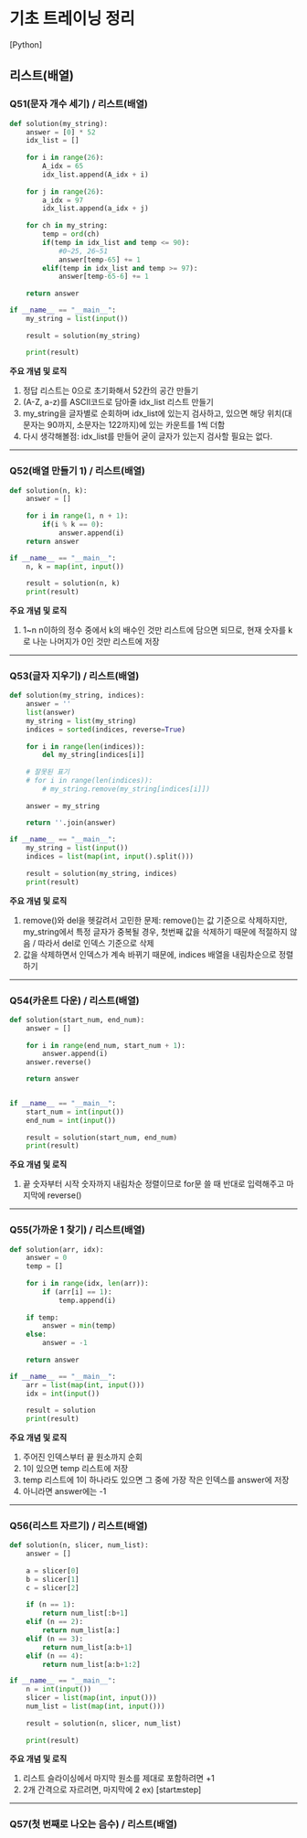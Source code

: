 # 기초 트레이닝 정리

[Python] 

## 리스트(배열)

### Q51(문자 개수 세기) / 리스트(배열)
```Python
def solution(my_string):
    answer = [0] * 52
    idx_list = []
    
    for i in range(26):
        A_idx = 65
        idx_list.append(A_idx + i)
    
    for j in range(26):
        a_idx = 97
        idx_list.append(a_idx + j)
        
    for ch in my_string:
        temp = ord(ch)
        if(temp in idx_list and temp <= 90):
            #0~25, 26~51
            answer[temp-65] += 1
        elif(temp in idx_list and temp >= 97):
            answer[temp-65-6] += 1
        
    return answer

if __name__ == "__main__":
    my_string = list(input())
    
    result = solution(my_string)
    
    print(result)
```
**주요 개념 및 로직**
1. 정답 리스트는 0으로 초기화해서 52칸의 공간 만들기
2. (A-Z, a-z)를 ASCII코드로 담아줄 idx_list 리스트 만들기
3. my_string을 글자별로 순회하며 idx_list에 있는지 검사하고, 있으면 해당 위치(대문자는 90까지, 소문자는 122까지)에 있는 카운트를 1씩 더함
4. 다시 생각해볼점: idx_list를 만들어 굳이 글자가 있는지 검사할 필요는 없다.

***

### Q52(배열 만들기 1) / 리스트(배열)
```Python
def solution(n, k):
    answer = []
    
    for i in range(1, n + 1):
        if(i % k == 0):
            answer.append(i)
    return answer

if __name__ == "__main__":
    n, k = map(int, input())
    
    result = solution(n, k)
    print(result)
```
**주요 개념 및 로직**
1. 1~n n이하의 정수 중에서 k의 배수인 것만 리스트에 담으면 되므로, 현재 숫자를 k로 나눈 나머지가 0인 것만 리스트에 저장

***

### Q53(글자 지우기) / 리스트(배열)
```Python
def solution(my_string, indices):
    answer = ''
    list(answer)
    my_string = list(my_string)
    indices = sorted(indices, reverse=True)
        
    for i in range(len(indices)):
        del my_string[indices[i]]
        
    # 잘못된 표기
    # for i in range(len(indices)):
        # my_string.remove(my_string[indices[i]])
        
    answer = my_string 
    
    return ''.join(answer)

if __name__ == "__main__":
    my_string = list(input())
    indices = list(map(int, input().split()))
    
    result = solution(my_string, indices)
    print(result)
```
**주요 개념 및 로직**
1. remove()와 del을 헷갈려서 고민한 문제: remove()는 값 기준으로 삭제하지만, my_string에서 특정 글자가 중복될 경우, 첫번째 값을 삭제하기 때문에 적절하지 않음 / 따라서 del로 인덱스 기준으로 삭제
2. 값을 삭제하면서 인덱스가 계속 바뀌기 때문에, indices 배열을 내림차순으로 정렬하기

***

### Q54(카운트 다운) / 리스트(배열)
```Python
def solution(start_num, end_num):
    answer = []
    
    for i in range(end_num, start_num + 1):
        answer.append(i)
    answer.reverse()

    return answer


if __name__ == "__main__":
    start_num = int(input())
    end_num = int(input())
    
    result = solution(start_num, end_num)
    print(result)
```
**주요 개념 및 로직**
1. 끝 숫자부터 시작 숫자까지 내림차순 정렬이므로 for문 쓸 때 반대로 입력해주고 마지막에 reverse()

***

### Q55(가까운 1 찾기) / 리스트(배열)
```Python
def solution(arr, idx):
    answer = 0
    temp = []
    
    for i in range(idx, len(arr)):
        if (arr[i] == 1):
            temp.append(i)
            
    if temp:
        answer = min(temp)
    else:
        answer = -1
        
    return answer

if __name__ == "__main__":
    arr = list(map(int, input()))
    idx = int(input())
    
    result = solution
    print(result)
```
**주요 개념 및 로직**
1. 주어진 인덱스부터 끝 원소까지 순회
2. 1이 있으면 temp 리스트에 저장
3. temp 리스트에 1이 하나라도 있으면 그 중에 가장 작은 인덱스를 answer에 저장
4. 아니라면 answer에는 -1

***

### Q56(리스트 자르기) / 리스트(배열)
```Python
def solution(n, slicer, num_list):
    answer = []
    
    a = slicer[0]
    b = slicer[1]
    c = slicer[2]
        
    if (n == 1):
        return num_list[:b+1]
    elif (n == 2):
        return num_list[a:]
    elif (n == 3):
        return num_list[a:b+1]
    elif (n == 4):
        return num_list[a:b+1:2]

if __name__ == "__main__":
    n = int(input())
    slicer = list(map(int, input()))
    num_list = list(map(int, input()))
    
    result = solution(n, slicer, num_list)
    
    print(result)
```
**주요 개념 및 로직**
1. 리스트 슬라이싱에서 마지막 원소를 제대로 포함하려면 +1
2. 2개 간격으로 자르려면, 마지막에 2 ex) [start:end:step]

***

### Q57(첫 번째로 나오는 음수) / 리스트(배열)
```Python
